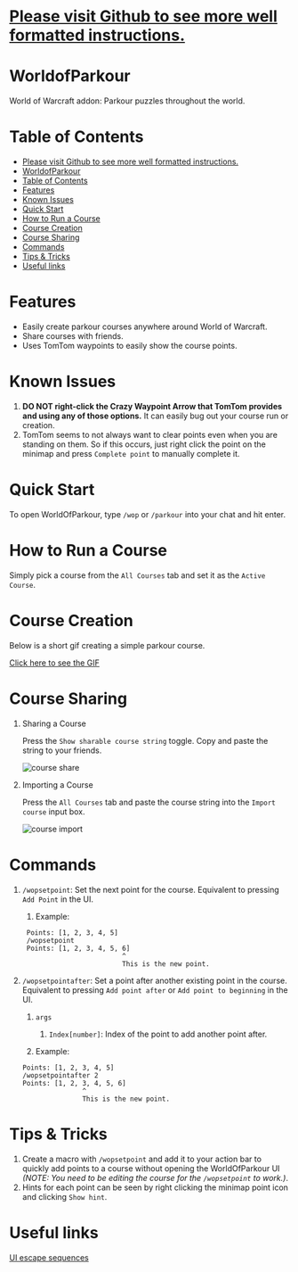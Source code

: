 # [Please visit Github to see more well formatted instructions.](https://github.com/jmaldon1/WorldOfParkour)

# WorldofParkour
World of Warcraft addon: Parkour puzzles throughout the world.

# Table of Contents

- [Please visit Github to see more well formatted instructions.](#please-visit-github-to-see-more-well-formatted-instructions)
- [WorldofParkour](#worldofparkour)
- [Table of Contents](#table-of-contents)
- [Features](#features)
- [Known Issues](#known-issues)
- [Quick Start](#quick-start)
- [How to Run a Course](#how-to-run-a-course)
- [Course Creation](#course-creation)
- [Course Sharing](#course-sharing)
- [Commands](#commands)
- [Tips & Tricks](#tips--tricks)
- [Useful links](#useful-links)

# Features

* Easily create parkour courses anywhere around World of Warcraft.
* Share courses with friends.
* Uses TomTom waypoints to easily show the course points.

# Known Issues
1. **DO NOT right-click the Crazy Waypoint Arrow that TomTom provides and using any of those options.** It can easily bug out your course run or creation.
2. TomTom seems to not always want to clear points even when you are standing on them. So if this occurs, just right click the point on the minimap and press `Complete point` to manually complete it.


# Quick Start

To open WorldOfParkour, type `/wop` or `/parkour` into your chat and hit enter.

# How to Run a Course

Simply pick a course from the `All Courses` tab and set it as the `Active Course`.

# Course Creation

Below is a short gif creating a simple parkour course.

[Click here to see the GIF](https://github.com/jmaldon1/WorldOfParkour/blob/main/media/course_creation.gif)

# Course Sharing

1. Sharing a Course

    Press the `Show sharable course string` toggle. Copy and paste the string to your friends.

    ![course share](https://media.forgecdn.net/attachments/342/596/show_course_share.png "Course Share")

2. Importing a Course

    Press the `All Courses` tab and paste the course string into the `Import course` input box.

    ![course import](https://media.forgecdn.net/attachments/342/595/import_course_share.png "Course Import")


# Commands

1. `/wopsetpoint`: Set the next point for the course. Equivalent to pressing `Add Point` in the UI.

   1. Example:

   ```
    Points: [1, 2, 3, 4, 5]
    /wopsetpoint
    Points: [1, 2, 3, 4, 5, 6]
                            ^
                            This is the new point.
   ```

2. `/wopsetpointafter`: Set a point after another existing point in the course. Equivalent to pressing `Add point after` or `Add point to beginning` in the UI. 

   1. `args`

      1. `Index[number]`: Index of the point to add another point after.

   2. Example: 

    ```
    Points: [1, 2, 3, 4, 5]
    /wopsetpointafter 2
    Points: [1, 2, 3, 4, 5, 6]
                   ^
                   This is the new point.
    ```

# Tips & Tricks

1. Create a macro with `/wopsetpoint` and add it to your action bar to quickly add points to a course without opening the WorldOfParkour UI _(NOTE: You need to be editing the course for the `/wopsetpoint` to work.)_.
2. Hints for each point can be seen by right clicking the minimap point icon and clicking `Show hint`.
   
# Useful links

[UI escape sequences](https://wow.gamepedia.com/UI_escape_sequences "UI escape sequences")